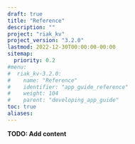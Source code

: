 ```yaml
---
draft: true
title: "Reference"
description: ""
project: "riak_kv"
project_version: "3.2.0"
lastmod: 2022-12-30T00:00:00-00:00
sitemap:
  priority: 0.2
#menu:
#  riak_kv-3.2.0:
#    name: "Reference"
#    identifier: "app_guide_reference"
#    weight: 104
#    parent: "developing_app_guide"
toc: true
aliases:
---
```


**TODO: Add content**

